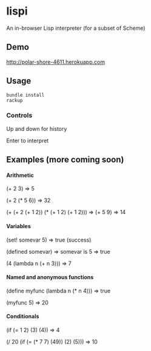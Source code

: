 lispi
=====

An in-browser Lisp interpreter (for a subset of Scheme)

## Demo

http://polar-shore-4611.herokuapp.com


## Usage

    bundle install
    rackup

### Controls

Up and down for history

Enter to interpret

## Examples (more coming soon)

#### Arithmetic

(+ 2 3) => 5

(+ 2 (* 5 6)) => 32

(+ (+ 2 (+ 1 2)) (* (+ 1 2) (+ 1 2))) => (+ 5 9) => 14

#### Variables

(set! somevar 5) => true (success)

(defined somevar) => somevar is 5 => true

(4 (lambda n (+ n 3))) => 7

#### Named and anonymous functions

(define myfunc (lambda n (* n 4))) => true

(myfunc 5) => 20

#### Conditionals

(if (= 1 2) (3) (4)) => 4

(/ 20 (if (= (* 7 7) (49)) (2) (5))) => 10

